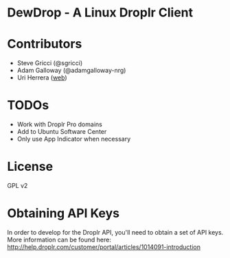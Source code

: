 DewDrop - A Linux Droplr Client
=======
# Contributors
* Steve Gricci (@sgricci)
* Adam Galloway (@adamgalloway-nrg)
* Uri Herrera ([web](http://nitrux.weebly.com/))

# TODOs
* Work with Droplr Pro domains
* Add to Ubuntu Software Center
* Only use App Indicator when necessary

# License
GPL v2

# Obtaining API Keys
In order to develop for the Droplr API, you'll need to obtain a set of API keys.
More information can be found here: http://help.droplr.com/customer/portal/articles/1014091-introduction
